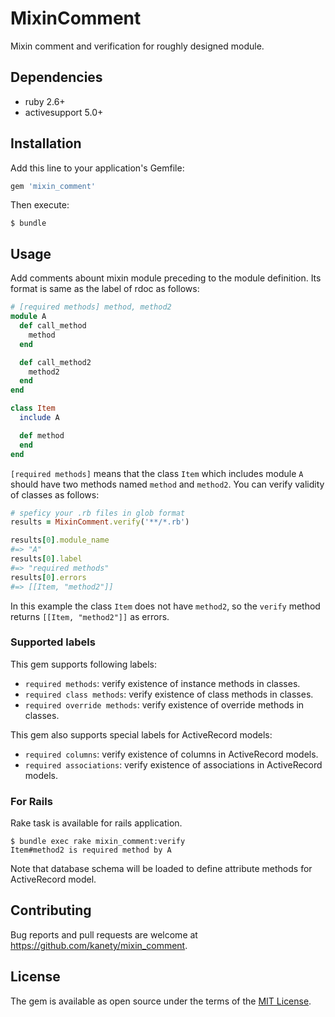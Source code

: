# MixinComment

Mixin comment and verification for roughly designed module.

## Dependencies

* ruby 2.6+
* activesupport 5.0+

## Installation

Add this line to your application's Gemfile:

```ruby
gem 'mixin_comment'
```

Then execute:

    $ bundle

## Usage

Add comments abount mixin module preceding to the module definition.
Its format is same as the label of rdoc as follows:

```ruby
# [required methods] method, method2
module A
  def call_method
    method
  end

  def call_method2
    method2
  end
end

class Item
  include A

  def method
  end
end
```

`[required methods]` means that the class `Item` which includes module `A` should have two methods named `method` and `method2`.
You can verify validity of classes as follows:

```ruby
# speficy your .rb files in glob format
results = MixinComment.verify('**/*.rb')

results[0].module_name
#=> "A"
results[0].label
#=> "required methods"
results[0].errors
#=> [[Item, "method2"]]
```

In this example the class `Item` does not have `method2`,
so the `verify` method returns `[[Item, "method2"]]` as errors.

### Supported labels

This gem supports following labels:

* `required methods`: verify existence of instance methods in classes.
* `required class methods`: verify existence of class methods in classes.
* `required override methods`: verify existence of override methods in classes.

This gem also supports special labels for ActiveRecord models:

* `required columns`: verify existence of columns in ActiveRecord models.
* `required associations`: verify existence of associations in ActiveRecord models.

### For Rails

Rake task is available for rails application.

```shell-session
$ bundle exec rake mixin_comment:verify
Item#method2 is required method by A
```

Note that database schema will be loaded to define attribute methods for ActiveRecord model.

## Contributing

Bug reports and pull requests are welcome at https://github.com/kanety/mixin_comment.

## License

The gem is available as open source under the terms of the [MIT License](http://opensource.org/licenses/MIT).
